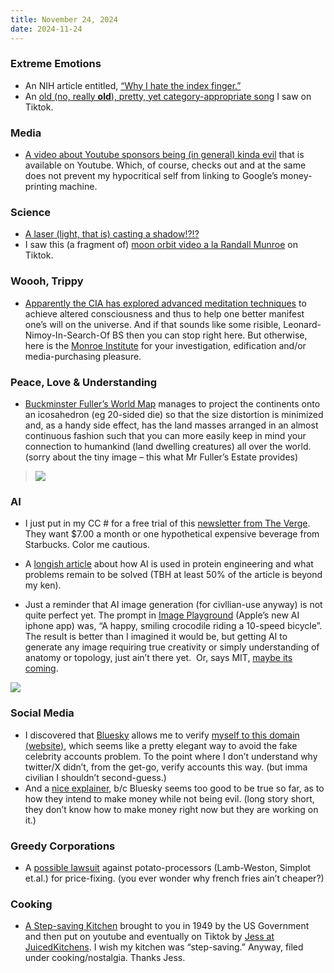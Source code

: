 ```yaml
---
title: November 24, 2024
date: 2024-11-24
---
```

### Extreme Emotions

-   An NIH article entitled, [“Why I hate the index finger.”](https://pmc.ncbi.nlm.nih.gov/articles/PMC2997957/)
-   An [old (no, really **old**), pretty, yet category-appropriate song](https://youtu.be/VMUz2TNMvL0?si=imkJIpLKvsVxUHPa) I saw on Tiktok.

### Media

-   [A video about Youtube sponsors being (in general) kinda evil](https://www.youtube.com/watch?v=f3t1d1zzu54) that is available on Youtube. Which, of course, checks out and at the same does not prevent my hypocritical self from linking to Google’s money-printing machine.

### Science

-   [A laser (light, that is) casting a shadow!?!?](https://gizmodo.com/can-lasers-cast-a-shadow-scientists-just-made-it-happen-2000525826)
-   I saw this (a fragment of) [moon orbit video a la Randall Munroe](https://youtu.be/KBcxuM-qXec?si=XbgjrVTdBoDD_t5s) on Tiktok.

### Woooh, Trippy

-   [Apparently the CIA has explored advanced meditation techniques](https://www.elle.com/beauty/health-fitness/a60129270/gateway-process-monroe-institute/) to achieve altered consciousness and thus to help one better manifest one’s will on the universe. And if that sounds like some risible, Leonard-Nimoy-In-Search-Of BS then you can stop right here. But otherwise, here is the [Monroe Institute](https://www.monroeinstitute.org) for your investigation, edification and/or media-purchasing pleasure.

### Peace, Love & Understanding

-   [Buckminster Fuller’s World Map](https://www.bfi.org/about-fuller/big-ideas/dymaxion-map/) manages to project the continents onto an icosahedron (eg 20-sided die) so that the size distortion is minimized and, as a handy side effect, has the land masses arranged in an almost continuous fashion such that you can more easily keep in mind your connection to humankind (land dwelling creatures) all over the world. (sorry about the tiny image – this what Mr Fuller’s Estate provides)

> ![](https://buckminsterfuller.net/images/images/geography/Dymaxion%20Airocean%20World%20Map%20copy%202.jpg)

### AI

-   I just put in my CC # for a free trial of this [newsletter from The Verge](https://www.theverge.com/2024/11/22/24303470/ai-model-llm-progress-hitting-scaling-wall). They want $7.00 a month or one hypothetical expensive beverage from Starbucks. Color me cautious.
-   A [longish article](https://www.nature.com/articles/d41586-024-03595-9) about how AI is used in protein engineering and what problems remain to be solved (TBH at least 50% of the article is beyond my ken).

-   Just a reminder that AI image generation (for civllian-use anyway) is not quite perfect yet. The prompt in [Image Playground](https://apps.apple.com/us/app/image-playground/id6479176117) (Apple’s new AI iphone app) was, “A happy, smiling crocodile riding a 10-speed bicycle”.  The result is better than I imagined it would be, but getting AI to generate any image requiring true creativity or simply understanding of anatomy or topology, just ain’t there yet.  Or, says MIT, [maybe its coming](https://www.technologyreview.com/2023/09/14/1079465/ai-just-beat-a-human-test-for-creativity-what-does-that-even-mean/).

[![](https://i.postimg.cc/qvg42QPz/AI-Crocodile-3.jpg)](https://i.postimg.cc/qvg42QPz/AI-Crocodile-3.jpg)

### Social Media

-   I discovered that [Bluesky](http://bsky.app) allows me to verify [myself to this domain (website)](https://bsky.social/about/blog/4-28-2023-domain-handle-tutorial), which seems like a pretty elegant way to avoid the fake celebrity accounts problem. To the point where I don’t understand why twitter/X didn’t, from the get-go, verify accounts this way. (but imma civilian I shouldn’t second-guess.)
-   And a [nice explainer](https://www.distractify.com/p/how-does-bluesky-make-money), b/c Bluesky seems too good to be true so far, as to how they intend to make money while not being evil. (long story short, they don’t know how to make money right now but they are working on it.)

### Greedy Corporations

-   A [possible lawsuit](https://finance.yahoo.com/news/potato-cartel-conspired-frozen-fries-110000431.html) against potato-processors (Lamb-Weston, Simplot et.al.) for price-fixing. (you ever wonder why french fries ain’t cheaper?)

### Cooking

-   [A Step-saving Kitchen](https://youtu.be/2N9RCQjPqh4?si=HaklM4IG47fZRoWI) brought to you in 1949 by the US Government and then put on youtube and eventually on Tiktok by [Jess at JuicedKitchens](https://juicedkitchens.beehiiv.com). I wish my kitchen was “step-saving.” Anyway, filed under cooking/nostalgia. Thanks Jess.
